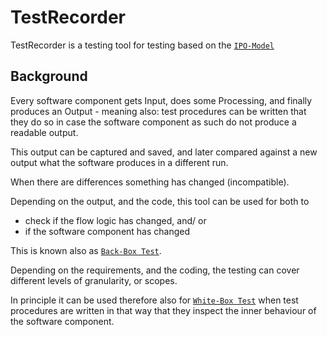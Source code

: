 
# TestRecorder

TestRecorder is a testing tool for testing based on the
[`IPO-Model`](https://en.wikipedia.org/wiki/IPO_model)

## Background

Every software component gets Input, does some Processing, and finally 
produces an Output - meaning also: test procedures can be written that 
they do so in case the software component as such do not produce a readable output.

This output can be captured and saved, and later compared against a new output
what the software produces in a different run.

When there are differences something has changed (incompatible).

Depending on the output, and the code, this tool can be used for both to
- check if the flow logic has changed, and/ or
- if the software component has changed

This is known also as
[`Back-Box Test`](https://en.wikipedia.org/wiki/Black-box_testing).

Depending on the requirements, and the coding, the testing can cover
different levels of granularity, or scopes.

In principle it can be used therefore also for
[`White-Box Test`](https://en.wikipedia.org/wiki/White-box_testing)
when test procedures are written in that way that they inspect the inner
behaviour of the software component.

